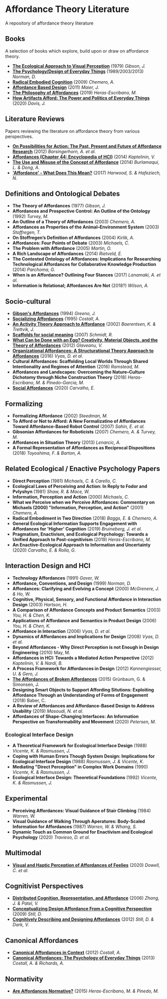 # Affordance Theory Literature
A repository of affordance theory literature

## Books

A selection of books which explore, build upon or draw on affordance theory.

* **[The Ecological Approach to Visual Perception](https://blackwells.co.uk/bookshop/product/The-Ecological-Approach-to-Visual-Perception-by-James-J-Gibson-author/9781848725782)** (1979) *Gibson, J.*
* **[The Psychology/Design of Everyday Things](https://blackwells.co.uk/bookshop/product/The-Design-of-Everyday-Things-by-Donald-A-Norman-author/9780262525671)** (1989/2003/2013) *Norman, D.*
* **[Radical Embodied Cognition](https://blackwells.co.uk/bookshop/product/Radical-Embodied-Cognitive-Science-by-Anthony-Chemero/9780262516471)** (2009) *Chemero, A.*
* **[Affordance Based Design](https://blackwells.co.uk/bookshop/product/9783639325010)** (2011) *Maier, J.*
* **[The Philosophy of Affordances](https://blackwells.co.uk/bookshop/product/The-Philosophy-of-Affordances-by-Manuel-Heras-Escribano-author/9783319988290)** (2019) *Heras-Escribano, M.*
* **[How Artifacts Afford: The Power and Politics of Everyday Things](https://blackwells.co.uk/bookshop/product/How-Artifacts-Afford-by-Jenny-L-Davis-author/9780262044110)** (2020) *Davis, J.*

## Literature Reviews

Papers reviewing the literature on affordance theory from various perspectives.

* **[On Possibilities for Action: The Past, Present and Future of Affordance Research](http://bazhum.muzhp.pl/media/files/Avant_pismo_awangardy_filozoficzno_naukowej/Avant_pismo_awangardy_filozoficzno_naukowej-r2012-t_3_-n2/Avant_pismo_awangardy_filozoficzno_naukowej-r2012-t_3_-n2-s54-69/Avant_pismo_awangardy_filozoficzno_naukowej-r2012-t_3_-n2-s54-69.pdf)** (2012) *Barsingerhorn, A. et al.*
* **[Affordances (Chapter 44: Encyclopedia of HCI)](https://www.interaction-design.org/literature/book/the-encyclopedia-of-human-computer-interaction-2nd-ed/affordances)** (2014) *Kaptelinin, V.*
* **[The Use and Misuse of the Concept of Affordance](http://aflux.in/files/dcc14_affordance.pdf)** (2014) *Burlamaqui, L. & Dong, A.*
* **['Affordance' - What Does This Mean?](https://www.researchgate.net/profile/Stephen_Harwood2/publication/323773021_%27Affordance%27_-_what_does_this_mean/links/5aaa4a9f0f7e9b8826701a50/Affordance-what-does-this-mean.pdf)** (2017) *Harwood, S. & Hafeziech, N.*


## Definitions and Ontological Debates

* **The Theory of Affordances** (1977) *Gibson, J.*
* **Affordances and Prospective Control: An Outline of the Ontology** (1992) *Turvey, M.*
* **An Outline of a Theory of Affordances** (2003) *Chemero, A.* 
* **Affordances as Properties of the Animal–Environment System** (2003) *Stoffregen, T.*
* **On Stoffregen’s Definition of Affordances** (2004) *Kirlik, A.*
* **Affordances: Four Points of Debate** (2003) *Michaels, C.*
* **The Problem with Affordance** (2005) *Martin, O.*
* **A Rich Landscape of Affordances** (2014) *Rietveld, E.*
* **The Contested Ontology of Affordances: Implications for Researching Technological Affordances for Collaborative Knowledge Production** (2014) *Parchoma, G.*
* **When is an Affordance? Outlining Four Stances** (2017) *Lanamaki, A. et al.*
* **Information is Relational; Affordances Are Not** (2018?) *Wilson, A.*

## Socio-cultural
* **[Gibson's Affordances](http://ftp.idiap.ch/pub/courses/EE-700/material/31-10-2012/gibsonAffordances.pdf)** (1994) *Greeno, J.*
* **[Socializing Affordances](https://journals.sagepub.com/doi/abs/10.1177/0959354395054001)** (1995) *Costall, A.*
* **[An Activity Theory Approach to Affordance](https://dl.acm.org/doi/pdf/10.1145/572020.572028?casa_token=_6jvEM3ZiMkAAAAA:RWY7yD6OPzpidBo3VjRe8GkHIy8W1uHlUyQOFV_ZSCYF-E1hByGww-XmlgTeYae4ie-HqwhzFMqRwA)** (2002) *Baerentsen, K. & Trettvik, J.*
* **[Scaffolds for social meaning](https://www.researchgate.net/profile/Richard_Schmidt5/publication/228621885_Scaffolds_for_social_meaning/links/0fcfd50bc9f0743ad0000000/Scaffolds-for-social-meaning.pdf)** (2007) *Schmidt, R.*
* **[What Can be Done with an Egg? Creativity, Material Objects, and the Theory of Affordances](https://onlinelibrary.wiley.com/doi/pdf/10.1002/jocb.13?casa_token=w3uF-98jR9cAAAAA:xke7DVVY-ZoKtGRH-oVTK9HRG8052537TFkmXxelHDIwJEQlm7TWpBVT_70xoVsqaFh7rmXG9V39wEg)** (2012) *Glaveanu, V.*
* **[Organizational Affordances: A Structurational Theory Approach to Affordances](https://watermark.silverchair.com/iww008.pdf?token=AQECAHi208BE49Ooan9kkhW_Ercy7Dm3ZL_9Cf3qfKAc485ysgAAArkwggK1BgkqhkiG9w0BBwagggKmMIICogIBADCCApsGCSqGSIb3DQEHATAeBglghkgBZQMEAS4wEQQMkAQiYu9hPd5G-KKtAgEQgIICbA6YzmSEqPs-9CV5MMDMdi58Ls5DzKl62ypLgyS0O5KCZWqd0G9IKjcgDUPTafwFgWu73OOlXUGGBd2TZZpiWW26-R1nYiZpxWwn-ABFvKRx5rNwBHB0MuPdLS3xmcAybxtbejh1YNeELtlpUCmyyZdRyoj426jxVM3yNjLZwIPjBBjp2CFZR8mI_S7wtkoO8Pp9DcgLnFTUsTrvqXF62JXRigG3tM9klLPN3Dy6BDJitxJEUatkSd4dm2dPw_G6GR2Ua6GCO_G2x_ykf43v0R5NoPB0kBaoiGsUhW5QHgune8Ch7diCLg2cxiJcvxoyA2lAbuHN-wi2ygpkfU_Y_poYvRJrCie8G2d1D258LPaJKeYp2d_PkHINFPkwqv_zhMdBsOtknjJnRHrDobVv0yly6gRjCO0vaF6GIe0b5J6cP2w55LR8ykVGwBWYNbKrZ5YdBxQnrBzymxtNkBXSmqa7TYXTkEH9X0qK4nfC7IMsYLqx-An8ZPWZl4xVe0sMIoSyZ7ZZ-bh-rrje0977A2RORy-1paxOORkq7_gc4C0kFCgdkLtbFMcUwld9kFWD2rkHvJk_0OnnjCEUYWC_c-La0iVCaO-1EjLxYO-JvlNtRYJzEOAcwyPptcuAX7HP5QhFBQYKWZvBJBuaMbOPzc68iWzWfn-dFbg95hJ3mscfvBX34tZMDTAgOZXQ2nPypHykn701stfGo6HKOaplsDmKyTmHvgIDUg9fGww5aDNGs-Uxlglt9TxodQORydeplnI8Nph-wQ2wM5UfUB4ASa4zvWOpRYKmglirNE2FAjXVM2XnugqmqIr9cT_4)** (2016) *Vyas, D. et al.*
* **Cultural Affordances: Scaffolding Local Worlds Through Shared Intentionality and Regimes of Attention** (2016) *Ramstead, M.*
* **Affordances and Landscapes: Overcoming the Nature–Culture Dichotomy through Niche Construction Theory** (2018) *Heras-Escribano, M. & Pinedo-Garcia, M.* 
* **[Social Affordances](https://philarchive.org/archive/CARSA-13)** (2020) *Carvalho, E.*

## Formalizing
* **Formalizing Affordance** (2002) *Steedman, M.*
* **To Afford or Not to Afford: A New Formalizatino of Affordances Toward Affordance-Based Robot Control** (2007) *Sahin, E. et al.*
* **Gibsonian Affordances for Roboticists** (2007) *Chemero, A. & Turvey, M.*
* **Affordances in Situation Theory** (2013) *Lenarcic, A.*
* **A Formal Representation of Affordances as Reciprocal Dispositions** (2018) *Toyoshima, F. & Barton, A.*

## Related Ecological / Enactive Psychology Papers
* **Direct Perception** (1981) *Michaels, C. & Carello, C.*
* **Ecological Laws of Perceiving and Action: In Reply to Fodor and Pvlyshyn** (1981) *Shaw, R. & Mace, W.*
* **Information, Perception and Action** (2000) *Michaels, C.*
* **What we Perceive when we Perceive Affordances: Commentary on Michaels (2000) "Information, Perception, and Action"** (2001) *Chemero, A.*
* **Radical Embodiment in Two Direction** (2018) *Baggs, E. & Chemero, A.*
* **General Ecological Information Supports Engagement with Affordances for 'Higher' Cognition** (2019) *Bruineberg, J. et al.*
* **Pragmatism, Enactivism, and Ecological Psychology: Towards a Unified Approach to Post-cognitivism** (2019) *Heras-Escribano, M.*
* **An Enactive-Ecological Approach to Information and Uncertainty** (2020) *Carvalho, E. & Rolla, G.*


## Interaction Design and HCI
* **Technology Affordances** (1991) *Gaver, W.*
* **Affordance, Conventions, and Design** (1999) *Norman, D.*
* **Affordances: Clarifying and Evolving a Concept** (2000) *McGrenere, J. & Ho, W.*
* **Cognitive, Physical, Sensory, and Functional Affordance in Interaction Design** (2003) *Hartson, H.*
* **A Comparison of Affordance Concepts and Product Semantics** (2003) *You, H. & Chen, K.*
* **Applications of Affordance and Semantics in Product Design** (2006) *You, H. & Chen, K.*
* **Affordance in Interaction** (2006) *Vyas, D. et al.*
* **Dynamics of Affordances and Implications for Design** (2008) *Vyas, D. et al.*
* **Beyond Affordances - Why Direct Perception is not Enough in Design Engineering** (2010) May, M.
* **Affordances in HCI: Towards a Mediated Action Perspective** (2012) *Kaptelinin, V. & Nardi, B.*
* **A Process Framework for Affordances in Design** (2012) *Kannengiesser, U. & Gero, J.*
* **[The Affordances of Broken Affordances](https://link.springer.com/chapter/10.1007/978-3-319-22698-9_13#Sec6)** (2015) Grünbaum, G. & Simonsen, J.
* **Designing Smart Objects to Support Affording Situtions: Exploiting Affordance Through an Understanding of Forms of Engagement** (2018) Baber, C.
* **A Review of Affordances and Affordance-Based Design to Address Usability** (2019) *Masoudi, N. et al.*
* **Affordances of Shape-Changing Interfaces: An Information Perspective on Transformability and Movement** (2020) *Petersen, M.*

### Ecological Interface Design

* **A Theoretical Framework for Ecological Interface Design** (1988) *Vicente, K. & Rasmussen, J.*
* **Coping with Human Errors Though System Design: Implications for Ecological Interface Design** (1988) *Rasmussen, J. & Vicente, K.*
* **Mediating "Direct Perception" in Complex Work Domains** (1990) *Vicente, K. & Rasmussen, J.*
* **Ecological Interface Design: Theoretical Foundations** (1992) *Vicente, K. & Rasmussen, J.*


## Experimental
* **Perceiving Affordances: Visual Guidance of Stair Climbing** (1984) *Warren, W.*
* **Visual Guidance of Walking Through Aperatures: Body-Scaled Information for Affordances** (1987) *Warren, W. & Whang, S.*
* **Dynamic Touch as Common Ground for Enactivism and Ecological Psychology** (2020) *Travieso, D. et al.*

## Multimodal
* **[Visual and Haptic Perception of Affordances of Feelies](https://journals.sagepub.com/doi/10.1177/0301006620946532)** (2020) *Dowell, C. et al.*

## Cognitivist Perspectives
* **[Distributed Cognition, Representation, and Affordance](https://www.researchgate.net/publication/233503192_Distributed_cognition_representation_and_affordance)** (2006) *Zhang, J. & Patel, V.*
* **[Conceptualizing Design Affordance From a Cognitive Perspective](https://core.ac.uk/download/pdf/38924765.pdf)** (2009) *Still, D.*
* **[Cognitively Describing and Designing Affordances](https://www.sciencedirect.com/science/article/abs/pii/S0142694X12000920)** (2012) *Still, D. & Dark, V.*

## Canonical Affordances
* **[Canonical Affordances in Context](https://citeseerx.ist.psu.edu/viewdoc/download?doi=10.1.1.1057.9489&rep=rep1&type=pdf#:~:text=Canonical%20affordances%20are%20con%2D%20ventional,them%20in%20many%20other%20ways.)** (2012) *Costall, A.*
* **[Canonical Affordances: The Psychology of Everyday Things](https://www.oxfordhandbooks.com/view/10.1093/oxfordhb/9780199602001.001.0001/oxfordhb-9780199602001-e-047)** (2013) *Costall, A. & Richards, A.*

## Normativity
* **[Are Affordances Normative?](https://link.springer.com/article/10.1007/s11097-015-9440-0#:~:text=According%20to%20Chemero%2C%20affordances%20are,their%20normative%20character%20from%20abilities.)** (2015) *Heras-Escribano, M. & Pinedo, M.*







